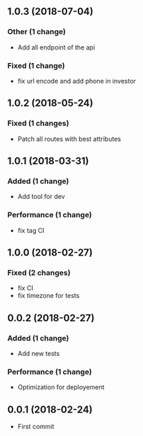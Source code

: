 ## 1.0.3 (2018-07-04)

### Other (1 change)
* Add all endpoint of the api

### Fixed (1 change)
* fix url encode and add phone in investor

## 1.0.2 (2018-05-24)
### Fixed (1 changes)
* Patch all routes with best attributes

## 1.0.1 (2018-03-31)

### Added (1 change)
* Add tool for dev

### Performance (1 change)
* fix tag CI

## 1.0.0 (2018-02-27)
### Fixed (2 changes)
* fix CI
* fix timezone for tests

## 0.0.2 (2018-02-27)
### Added (1 change)
* Add new tests

### Performance (1 change)
* Optimization for deployement

## 0.0.1 (2018-02-24)
* First commit








